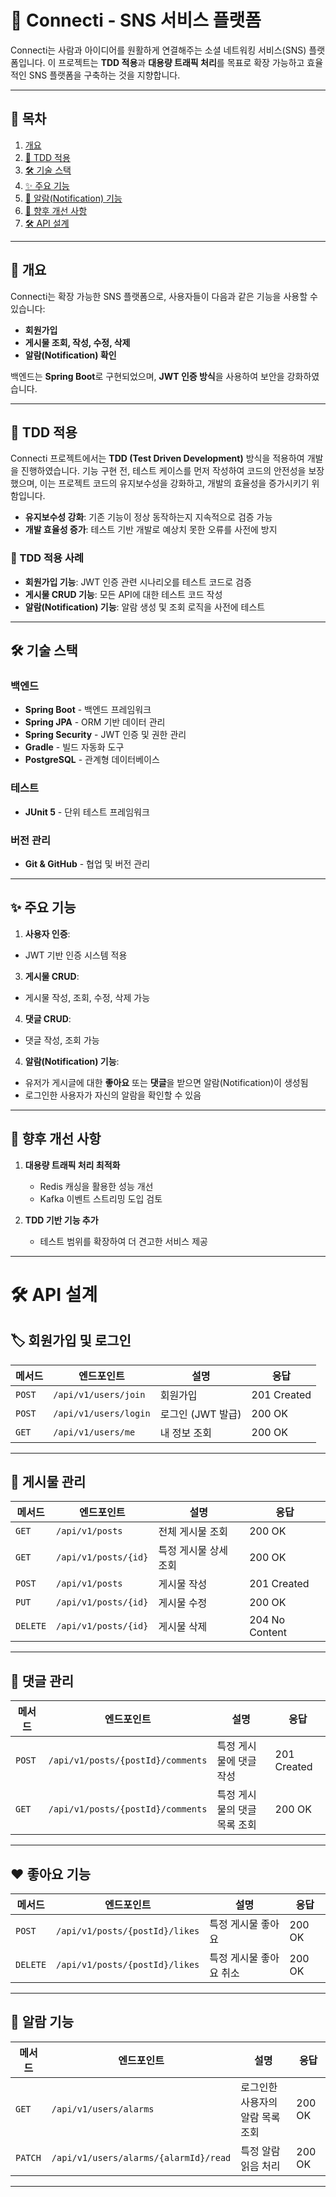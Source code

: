 # 🚀 Connecti - SNS 서비스 플랫폼

Connecti는 사람과 아이디어를 원활하게 연결해주는 소셜 네트워킹 서비스(SNS) 플랫폼입니다.
이 프로젝트는 **TDD 적용**과 **대용량 트래픽 처리**를 목표로 확장 가능하고 효율적인 SNS 플랫폼을 구축하는 것을 지향합니다.

---

## 📌 목차

1. [개요](#개요)
2. [🧪 TDD 적용](#tdd-적용)
3. [🛠 기술 스택](#기술-스택)
4. [✨ 주요 기능](#주요-기능)
5. [🔔 알람(Notification) 기능](#알람notification-기능)
6. [📌 향후 개선 사항](#향후-개선-사항)
7. [🛠 API 설계](#api-설계)

---

## 📝 개요

Connecti는 확장 가능한 SNS 플랫폼으로, 사용자들이 다음과 같은 기능을 사용할 수 있습니다:

- **회원가입**
- **게시물 조회, 작성, 수정, 삭제**
- **알람(Notification) 확인**

백엔드는 **Spring Boot**로 구현되었으며, **JWT 인증 방식**을 사용하여 보안을 강화하였습니다.

---

## 🧪 TDD 적용

Connecti 프로젝트에서는 **TDD (Test Driven Development)** 방식을 적용하여 개발을 진행하였습니다. 
기능 구현 전, 테스트 케이스를 먼저 작성하여 코드의 안전성을 보장했으며, 이는 프로젝트 코드의 유지보수성을 강화하고, 개발의 효율성을 증가시키기 위함입니다.

- **유지보수성 강화**: 기존 기능이 정상 동작하는지 지속적으로 검증 가능
- **개발 효율성 증가**: 테스트 기반 개발로 예상치 못한 오류를 사전에 방지

### 🔹 TDD 적용 사례

- **회원가입 기능**: JWT 인증 관련 시나리오를 테스트 코드로 검증
- **게시물 CRUD 기능**: 모든 API에 대한 테스트 코드 작성
- **알람(Notification) 기능**: 알람 생성 및 조회 로직을 사전에 테스트

---

## 🛠 기술 스택

### 백엔드

- **Spring Boot** - 백엔드 프레임워크
- **Spring JPA** - ORM 기반 데이터 관리
- **Spring Security** - JWT 인증 및 권한 관리
- **Gradle** - 빌드 자동화 도구
- **PostgreSQL** - 관계형 데이터베이스

### 테스트

- **JUnit 5** - 단위 테스트 프레임워크

### 버전 관리

- **Git & GitHub** - 협업 및 버전 관리

---

## ✨ 주요 기능

1. **사용자 인증**:
- JWT 기반 인증 시스템 적용
3. **게시물 CRUD**:
- 게시물 작성, 조회, 수정, 삭제 가능
4. **댓글 CRUD**:
- 댓글 작성, 조회 가능
4. **알람(Notification) 기능**: 
- 유저가 게시글에 대한 **좋아요** 또는 **댓글**을 받으면 알람(Notification)이 생성됨
- 로그인한 사용자가 자신의 알람을 확인할 수 있음

---

## 📌 향후 개선 사항

1. **대용량 트래픽 처리 최적화**
   - Redis 캐싱을 활용한 성능 개선
   - Kafka 이벤트 스트리밍 도입 검토
   
2. **TDD 기반 기능 추가**
   - 테스트 범위를 확장하여 더 견고한 서비스 제공

---

# 🛠 API 설계

## 🏷 회원가입 및 로그인
| 메서드   | 엔드포인트             | 설명                    | 응답        |
|---------|---------------------|-----------------------|------------|
| `POST`  | `/api/v1/users/join` | 회원가입                | 201 Created |
| `POST`  | `/api/v1/users/login` | 로그인 (JWT 발급)       | 200 OK      |
| `GET`   | `/api/v1/users/me`   | 내 정보 조회             | 200 OK      |

---

## 📝 게시물 관리
| 메서드   | 엔드포인트             | 설명                      | 응답        |
|---------|---------------------|-------------------------|------------|
| `GET`   | `/api/v1/posts`       | 전체 게시물 조회           | 200 OK     |
| `GET`   | `/api/v1/posts/{id}`  | 특정 게시물 상세 조회       | 200 OK     |
| `POST`  | `/api/v1/posts`       | 게시물 작성                | 201 Created |
| `PUT`   | `/api/v1/posts/{id}`  | 게시물 수정                | 200 OK     |
| `DELETE`| `/api/v1/posts/{id}`  | 게시물 삭제                | 204 No Content |

---

## 💬 댓글 관리
| 메서드   | 엔드포인트                     | 설명                    | 응답        |
|---------|---------------------------|---------------------|------------|
| `POST`  | `/api/v1/posts/{postId}/comments` | 특정 게시물에 댓글 작성   | 201 Created |
| `GET`   | `/api/v1/posts/{postId}/comments` | 특정 게시물의 댓글 목록 조회 | 200 OK     |

---

## ❤️ 좋아요 기능
| 메서드   | 엔드포인트                      | 설명                    | 응답        |
|---------|---------------------------|---------------------|------------|
| `POST`  | `/api/v1/posts/{postId}/likes` | 특정 게시물 좋아요      | 200 OK     |
| `DELETE`| `/api/v1/posts/{postId}/likes` | 특정 게시물 좋아요 취소   | 200 OK     |

---

## 🔔 알람 기능
| 메서드   | 엔드포인트                     | 설명                      | 응답        |
|---------|---------------------------|-------------------------|------------|
| `GET`   | `/api/v1/users/alarms`      | 로그인한 사용자의 알람 목록 조회 | 200 OK     |
| `PATCH` | `/api/v1/users/alarms/{alarmId}/read` | 특정 알람 읽음 처리 | 200 OK     |

---


